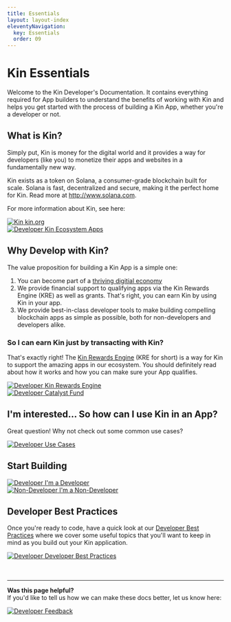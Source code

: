 ```yaml
---
title: Essentials
layout: layout-index
eleventyNavigation:
  key: Essentials
  order: 09
---
```


# Kin Essentials

Welcome to the Kin Developer's Documentation. It contains everything required for App builders to understand the benefits of working with Kin and helps you get started with the process of building a Kin App, whether you're a developer or not.
## What is Kin?

Simply put, Kin is money for the digital world and it provides a way for developers (like you) to monetize their apps and websites in a fundamentally new way.

Kin exists as a token on Solana, a consumer-grade blockchain built for scale. Solana is fast, decentralized and secure, making it the perfect home for Kin. Read more at http://www.solana.com.

For more information about Kin, see here:
<div class='essentials'>
  <a href='https://kin.org' target='_blank'><div class='essential'>
    <img class='essential-icon image-logo' alt='Kin' src='./images/kin_logo.svg'>
    <span class='essential-text image-logo-text'>kin.org</span>
  </div></a>
  <a href='https://kin.org/kin-apps/' target='_blank'><div class='essential'>
    <img class='essential-icon' alt='Developer' src='./images/users-between-lines-solid.svg'>
    <span class='essential-text'>Kin Ecosystem Apps</span>
  </div></a>
</div>



## Why Develop with Kin?

The value proposition for building a Kin App is a simple one:
1) You can become part of a [thriving digitial economy](https://kin.org/kin-apps)
2) We provide financial support to qualifying apps via the Kin Rewards Engine (KRE) as well as grants. That's right, you can earn Kin by using Kin in your app.
3) We provide best-in-class developer tools to make building compelling blockchain apps as simple as possible, both for non-developers and developers alike.

### So I can earn Kin just by transacting with Kin?
That's exactly right! The [Kin Rewards Engine](/essentials/kin-rewards-engine) (KRE for short) is a way for Kin to support the amazing apps in our ecosystem. You should definitely read about how it works and how you can make sure your App qualifies.

<div class='essentials'>
  <a href='/essentials/kin-rewards-engine/'><div class='essential'>
    <img class='essential-icon' alt='Developer' src='./images/money-bill-trend-up-solid.svg'>
    <span class='essential-text'>Kin Rewards Engine</span>
  </div></a>
  <a href='https://kin.org/catalyst-fund/' target='_blank'><div class='essential'>
    <img class='essential-icon' alt='Developer' src='./images/sack-dollar-solid.svg'>
    <span class='essential-text'>Catalyst Fund</span>
  </div></a>
</div>



## I'm interested... So how can I use Kin in an App?
Great question! Why not check out some common use cases?
<div class='essentials'>
  <a href='/use-cases/'><div class='essential'>
    <img class='essential-icon' alt='Developer' src='./images/diagram-project-solid.svg'>
    <span class='essential-text'>Use Cases</span>
  </div></a>
  
</div>



## Start Building

<div class='essentials'>
  <a href='/developers/'><div class='essential'>
    <img class='essential-icon' alt='Developer' src='./images/code-solid.svg'>
    <span class='essential-text'>I'm a Developer</span>
  </div></a>
  <a href='/non-developers/'><div class='essential'>
    <img class='essential-icon' alt='Non-Developer' src='./images/computer-mouse-solid.svg'>
    <span class='essential-text giftery-text'>I'm a Non-Developer</span>
  </div></a>
</div>

## Developer Best Practices

Once you're ready to code, have a quick look at our [Developer Best Practices](/essentials/best-practices) where we cover some useful topics that you'll want to keep in mind as you build out your Kin application.

<div class='essentials'>
  <a href='/essentials/best-practices/'><div class='essential'>
    <img class='essential-icon' alt='Developer' src='./images/circle-info-solid.svg'>
    <span class='essential-text'>Developer Best Practices</span>
  </div></a>
</div>

<br/>
<br/>

***
**Was this page helpful?**<br/>
If you'd like to tell us how we can make these docs better, let us know here:

<div class='essentials'>
  <a href='https://forms.gle/qhjcDJR59v8RJsaY7' target='_blank'><div class='essential'>
    <img class='essential-icon' alt='Developer' src='./images/comment-dots-solid.svg'>
    <span class='essential-text'>Feedback</span>
  </div></a>
</div>

